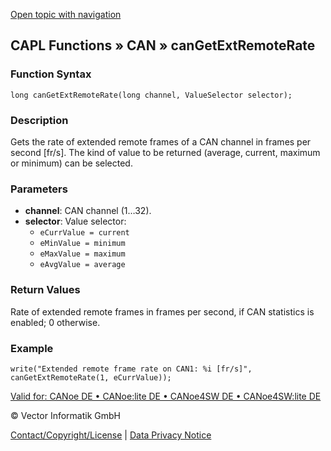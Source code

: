 [Open topic with navigation](../../../../../CANoeDEFamily.htm#Topics/CAPLFunctions/CAN/Functions/CAPLfunctionCanGetExtRemoteRate.md)

## CAPL Functions » CAN » canGetExtRemoteRate

### Function Syntax

```plaintext
long canGetExtRemoteRate(long channel, ValueSelector selector);
```

### Description

Gets the rate of extended remote frames of a CAN channel in frames per second [fr/s]. The kind of value to be returned (average, current, maximum or minimum) can be selected.

### Parameters

- **channel**: CAN channel (1…32).
- **selector**: Value selector:
  - `eCurrValue = current`
  - `eMinValue = minimum`
  - `eMaxValue = maximum`
  - `eAvgValue = average`

### Return Values

Rate of extended remote frames in frames per second, if CAN statistics is enabled; 0 otherwise.

### Example

```plaintext
write("Extended remote frame rate on CAN1: %i [fr/s]", canGetExtRemoteRate(1, eCurrValue));
```

[Valid for: CANoe DE • CANoe:lite DE • CANoe4SW DE • CANoe4SW:lite DE](../../../Shared/FeatureAvailability.md)

© Vector Informatik GmbH

[Contact/Copyright/License](../../../Shared/ContactCopyrightLicense.md) | [Data Privacy Notice](https://www.vector.com/int/en/company/get-info/privacy-policy/)
